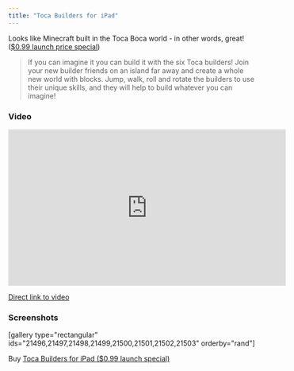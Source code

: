```yaml
---
title: "Toca Builders for iPad"
---
```

<p>Looks like Minecraft built in the Toca Boca world - in other words, great! (<a href="http://target.georiot.com/Proxy.ashx?tsid=528&GR_URL=https%253A%252F%252Fitunes.apple.com%252Fus%252Fapp%252Ftoca-builders%252Fid652077009%253Fmt%253D8%2526uo%253D4%2526partnerId%253D30">$0.99 launch price special</a>)</p>
<blockquote><p>
  If you can imagine it you can build it with the six Toca builders! Join your new builder friends on an island far away and create a whole new world with blocks. Jump, walk, roll and rotate the builders to use their unique skills, and they will help to build whatever you can imagine!
</p></blockquote>
<h3>Video</h3>
<p><iframe width="560" height="315" src="http://www.youtube.com/embed/K8uuR2F4Ee8" frameborder="0" allowfullscreen></iframe></p>
<p><a href="http://youtu.be/K8uuR2F4Ee8">Direct link to video</a></p>
<h3>Screenshots</h3>
<p>[gallery type="rectangular" ids="21496,21497,21498,21499,21500,21501,21502,21503" orderby="rand"]</p>
<p>Buy <a href="http://target.georiot.com/Proxy.ashx?tsid=528&GR_URL=https%253A%252F%252Fitunes.apple.com%252Fus%252Fapp%252Ftoca-builders%252Fid652077009%253Fmt%253D8%2526uo%253D4%2526partnerId%253D30" target="itunes_store">Toca Builders for iPad ($0.99 launch special)</a></p>
<p><a href="http://target.georiot.com/Proxy.ashx?tsid=528&GR_URL=https%253A%252F%252Fitunes.apple.com%252Fus%252Fapp%252Ftoca-builders%252Fid652077009%253Fmt%253D8%2526uo%253D4%2526partnerId%253D30" target="itunes_store"style="display:inline-block;overflow:hidden;background:url(http://linkmaker.itunes.apple.com/htmlResources/assets/images/web/linkmaker/badge_appstore-lrg.png) no-repeat;width:135px;height:40px;@media only screen{background-image:url(http://linkmaker.itunes.apple.com/htmlResources/assets/images/web/linkmaker/badge_appstore-lrg.svg);}"></a></p>
